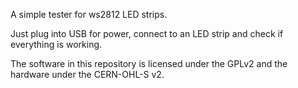 A simple tester for ws2812 LED strips.

Just plug into USB for power, connect to an LED strip and check if everything
is working.

The software in this repository is licensed under the GPLv2 and the hardware
under the CERN-OHL-S v2.
